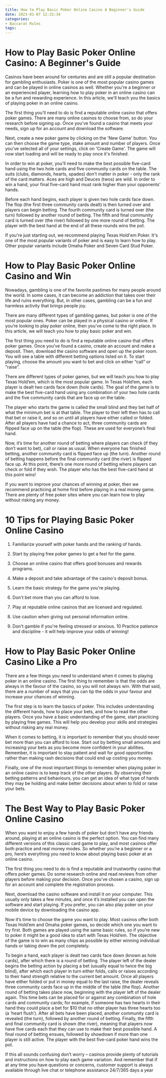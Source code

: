 ```yaml
---
title: How to Play Basic Poker Online Casino A Beginner's Guide
date: 2023-01-07 12:31:34
categories:
- Baccarat Rules
tags:
---
```



#  How to Play Basic Poker Online Casino: A Beginner's Guide

Casinos have been around for centuries and are still a popular destination for gambling enthusiasts. Poker is one of the most popular casino games and can be played in online casinos as well. Whether you're a beginner or an experienced player, learning how to play poker in an online casino can be a fun and rewarding experience. In this article, we'll teach you the basics of playing poker in an online casino.

The first thing you'll need to do is find a reputable online casino that offers poker games. There are many online casinos to choose from, so do your research before signing up. Once you've found a casino that meets your needs, sign up for an account and download the software.

Next, create a new poker game by clicking on the 'New Game' button. You can then choose the game type, stake amount and number of players. Once you've selected all of your settings, click on 'Create Game'. The game will now start loading and will be ready to play once it's finished.

In order to win at poker, you'll need to make the best possible five-card hand using the two hole cards and five community cards on the table. The suits (clubs, diamonds, hearts, spades) don't matter in poker - only the rank of the card matters. Aces are high and Deuces (twos) are wild. In order to win a hand, your final five-card hand must rank higher than your opponents' hands.

Before each hand begins, each player is given two hole cards face down. The flop (the first three community cards dealt) is then turned over and players can begin betting. The fourth community card is turned over (the turn) followed by another round of betting. The fifth and final community card is turned over (the river) followed by one more round of betting. The player with the best hand at the end of all these rounds wins the pot.

If you're just starting out, we recommend playing Texas Hold'em Poker. It's one of the most popular variants of poker and is easy to learn how to play. Other popular variants include Omaha Poker and Seven Card Stud Poker.

#  How to Play Basic Poker Online Casino and Win

Nowadays, gambling is one of the favorite pastimes for many people around the world. In some cases, it can become an addiction that takes over their life and ruins everything. But, in other cases, gambling can be a fun and harmless activity that brings people joy.

There are many different types of gambling games, but poker is one of the most popular ones. Poker can be played in a physical casino or online. If you’re looking to play poker online, then you’ve come to the right place. In this article, we will teach you how to play basic poker and win.

The first thing you need to do is find a reputable online casino that offers poker games. Once you’ve found a casino, create an account and make a deposit. Then, download the casino software and open up the poker room. You will see a table with different betting options listed on it. To start playing, choose the amount you want to bet and click on either “call” or “raise”.

There are different types of poker games, but we will teach you how to play Texas Hold’em, which is the most popular game. In Texas Hold’em, each player is dealt two cards face down (hole cards). The goal of the game is to make the best five-card hand using any combination of your two hole cards and the five community cards that are face up on the table.

The player who starts the game is called the small blind and they bet half of what the minimum bet is at that table. The player to their left then has to call that bet or raise it, and so on until all players have either called or folded. After all players have had a chance to act, three community cards are flipped face up on the table (the flop). These are used for everyone’s final hand.

Now, it’s time for another round of betting where players can check (if they don’t want to bet), call or raise as usual. When everyone has finished betting, another community card is flipped face up (the turn). Another round of betting happens before the final community card (the river) is flipped face up. At this point, there’s one more round of betting where players can check or fold if they wish. The player who has the best five-card hand at this point wins!

If you want to improve your chances of winning at poker, then we recommend practicing at home first before playing in a real money game. There are plenty of free poker sites where you can learn how to play without risking any money.

#  10 Tips for Playing Basic Poker Online Casino

1. Familiarize yourself with poker hands and the ranking of hands.

2. Start by playing free poker games to get a feel for the game.

3. Choose an online casino that offers good bonuses and rewards programs.

4. Make a deposit and take advantage of the casino's deposit bonus.

5. Learn the basic strategy for the game you're playing.

6. Don't bet more than you can afford to lose.

7. Play at reputable online casinos that are licensed and regulated.

8. Use caution when giving out personal information online.

9. Don't gamble if you're feeling stressed or anxious.
10 Practice patience and discipline - it will help improve your odds of winning!

#  How to Play Basic Poker Online Casino Like a Pro

There are a few things you need to understand when it comes to playing poker in an online casino. The first thing to remember is that the odds are always in the favour of the casino, so you will not always win. With that said, there are a number of ways that you can tip the odds in your favour and increase your chances of winning.

The first step is to learn the basics of poker. This includes understanding the different hands, how to place your bets, and how to read the other players. Once you have a basic understanding of the game, start practicing by playing free games. This will help you develop your skills and strategies without risking any real money.

When it comes to betting, it is important to remember that you should never bet more than you can afford to lose. Start out by betting small amounts and increasing your bets as you become more confident in your abilities. Remember, it is important to stay patient and wait for good opportunities rather than making rash decisions that could end up costing you money.

Finally, one of the most important things to remember when playing poker in an online casino is to keep track of the other players. By observing their betting patterns and behaviours, you can get an idea of what type of hands they may be holding and make better decisions about when to fold or raise your bets.

#  The Best Way to Play Basic Poker Online Casino

When you want to enjoy a few hands of poker but don’t have any friends around, playing at an online casino is the perfect option. You can find many different versions of this classic card game to play, and most casinos offer both practice and real money modes. So whether you’re a beginner or a pro, here’s everything you need to know about playing basic poker at an online casino.

The first thing you need to do is find a reputable and trustworthy casino that offers poker games. Do some research online and read reviews from other players before making your decision. Once you’ve chosen a casino, sign up for an account and complete the registration process.

Next, download the casino software and install it on your computer. This usually only takes a few minutes, and once it’s installed you can open the software and start playing. If you prefer, you can also play poker on your mobile device by downloading the casino app.

Now it’s time to choose the game you want to play. Most casinos offer both Texas Hold’em and Omaha poker games, so decide which one you want to try first. Both games are played using the same basic rules, so if you’re new to poker it might be a good idea to start with Texas Hold’em. The objective of the game is to win as many chips as possible by either winning individual hands or taking down the pot completely.

To begin a hand, each player is dealt two cards face down (known as hole cards), after which there is a round of betting. The player left of the dealer begins the betting action by placing a bet (usually equal to twice the big blind), after which each player in turn either folds, calls or raises according to their hand strength relative to the current bet amount. Once all players have either folded or put in money equal to the last raise, the dealer reveals three community cards face up in the middle of the table (the flop). Another round of betting takes place now, beginning with the player left of the dealer again. This time bets can be placed for or against any combination of hole cards and community cards; for example, if someone has two hearts in their hand they could place a bet for $10 that no other player has three hearts too (a ‘heart flush’). After all bets have been placed, another community card is revealed (the turn), followed by another round of betting. Finally, the fifth and final community card is shown (the river), meaning that players now have five cards each that they can use to make their best possible hand. A final round of betting ensues, followed by showdown if more than one player is still active. The player with the best five-card poker hand wins the pot.

If this all sounds confusing don’t worry – casinos provide plenty of tutorials and instructions on how to play each game variation. And remember that if at any time you have questions or concerns, customer support is always available through live chat or telephone assistance 24/7/365 days a year